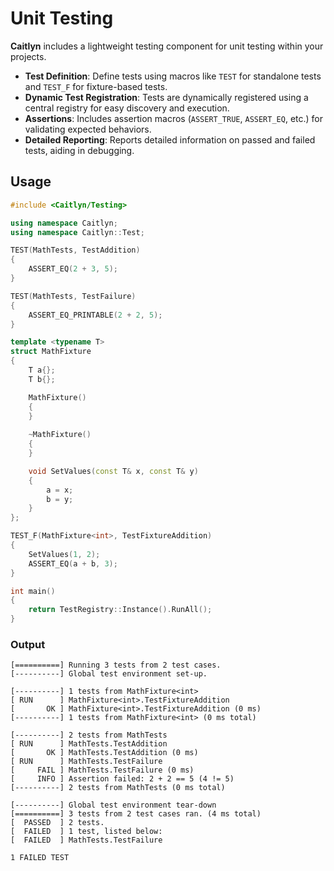 # Unit Testing

**Caitlyn** includes a lightweight testing component for unit testing within
your projects.

- **Test Definition**: Define tests using macros like `TEST` for standalone
  tests and `TEST_F` for fixture-based tests.
- **Dynamic Test Registration**: Tests are dynamically registered using a
  central registry for easy discovery and execution.
- **Assertions**: Includes assertion macros (`ASSERT_TRUE`, `ASSERT_EQ`, etc.)
  for validating expected behaviors.
- **Detailed Reporting**: Reports detailed information on passed and failed
  tests, aiding in debugging.

## Usage

```c++
#include <Caitlyn/Testing>

using namespace Caitlyn;
using namespace Caitlyn::Test;

TEST(MathTests, TestAddition)
{
    ASSERT_EQ(2 + 3, 5);
}

TEST(MathTests, TestFailure)
{
    ASSERT_EQ_PRINTABLE(2 + 2, 5);
}

template <typename T>
struct MathFixture
{
    T a{};
    T b{};

    MathFixture()
    {
    }
    
    ~MathFixture()
    {
    }

    void SetValues(const T& x, const T& y)
    {
        a = x;
        b = y;
    }
};

TEST_F(MathFixture<int>, TestFixtureAddition)
{
    SetValues(1, 2);
    ASSERT_EQ(a + b, 3);
}

int main()
{
    return TestRegistry::Instance().RunAll();
}
```

### Output

```text
[==========] Running 3 tests from 2 test cases.
[----------] Global test environment set-up.

[----------] 1 tests from MathFixture<int>
[ RUN      ] MathFixture<int>.TestFixtureAddition
[       OK ] MathFixture<int>.TestFixtureAddition (0 ms)
[----------] 1 tests from MathFixture<int> (0 ms total)

[----------] 2 tests from MathTests
[ RUN      ] MathTests.TestAddition
[       OK ] MathTests.TestAddition (0 ms)
[ RUN      ] MathTests.TestFailure
[     FAIL ] MathTests.TestFailure (0 ms)
[     INFO ] Assertion failed: 2 + 2 == 5 (4 != 5)
[----------] 2 tests from MathTests (0 ms total)

[----------] Global test environment tear-down
[==========] 3 tests from 2 test cases ran. (4 ms total)
[  PASSED  ] 2 tests.
[  FAILED  ] 1 test, listed below:
[  FAILED  ] MathTests.TestFailure

1 FAILED TEST
```
